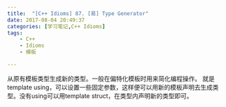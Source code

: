 ```yaml
---
title:  "[C++ Idioms] 87. [易] Type Generator"
date: 2017-08-04 20:49:37
categories: [学习笔记,C++ Idioms]
tags:
    - C++
    - Idioms
    - 模板

---
```

从原有模板类型生成新的类型。<!--more-->一般在偏特化模板时用来简化编程操作。
就是template using，可以设置一些固定参数，这样便可以用新的模板声明去生成类型。没有using可以用template struct，在类型内声明新的类型即可。